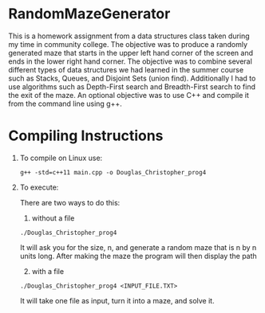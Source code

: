 # RandomMazeGenerator
This is a homework assignment from a data structures class taken during my time in community college. The objective was to produce a randomly generated maze that starts in the upper left hand corner of the screen and ends in the lower right hand corner.  The objective was to combine several different types of data structures we had learned in the summer course such as Stacks, Queues, and Disjoint Sets (union find). Additionally I had to use algorithms such as Depth-First search and Breadth-First search to find the exit of the maze. An optional objective was to use C++ and compile it from the command line using g++.



# Compiling Instructions
1. To compile on Linux use:

	`g++ -std=c++11 main.cpp -o Douglas_Christopher_prog4`
	

2. To execute:

   There are two ways to do this:
	1) without a file
	
	  `./Douglas_Christopher_prog4`
	  
	  It will ask you for the size, n, and generate a random maze that is n by n units long.
	  After making the maze the program will then display the path
	   
	2) with a file
	 
	  `./Douglas_Christopher_prog4 <INPUT_FILE.TXT>`
		
	  It will take one file as input, turn it into a maze, and solve it.
